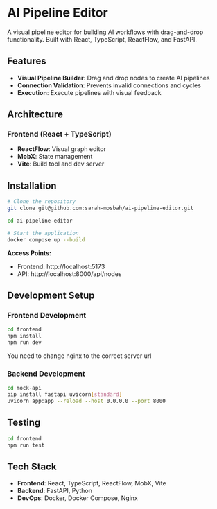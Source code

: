 # AI Pipeline Editor

A visual pipeline editor for building AI workflows with drag-and-drop functionality. Built with React, TypeScript, ReactFlow, and FastAPI.

## Features

- **Visual Pipeline Builder**: Drag and drop nodes to create AI pipelines
- **Connection Validation**: Prevents invalid connections and cycles
- **Execution**: Execute pipelines with visual feedback

## Architecture

### Frontend (React + TypeScript)
- **ReactFlow**: Visual graph editor
- **MobX**: State management
- **Vite**: Build tool and dev server

## Installation

```bash
# Clone the repository
git clone git@github.com:sarah-mosbah/ai-pipeline-editor.git

cd ai-pipeline-editor

# Start the application
docker compose up --build
```

**Access Points:**
- Frontend: http://localhost:5173
- API: http://localhost:8000/api/nodes

## Development Setup

### Frontend Development
```bash
cd frontend
npm install
npm run dev
```
You need to change nginx to the correct server url

### Backend Development
```bash
cd mock-api
pip install fastapi uvicorn[standard]
uvicorn app:app --reload --host 0.0.0.0 --port 8000
```

## Testing

```bash
cd frontend
npm run test
```

## Tech Stack

- **Frontend**: React, TypeScript, ReactFlow, MobX, Vite
- **Backend**: FastAPI, Python
- **DevOps**: Docker, Docker Compose, Nginx